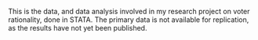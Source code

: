 This is the data, and data analysis involved in my research project on voter rationality, done in STATA. The primary data is not available for replication, as the results have not yet been published. 

